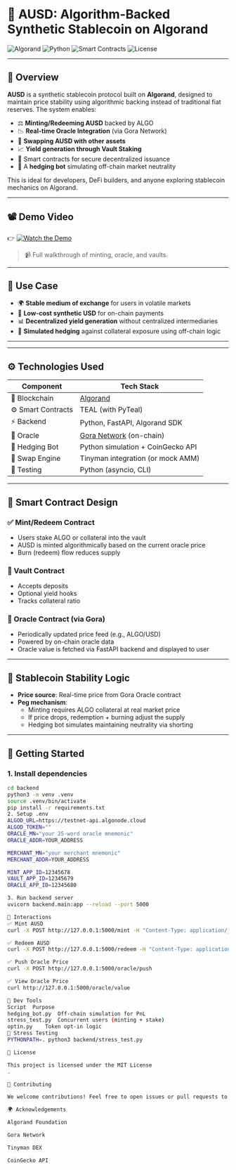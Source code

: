 # 🔁 AUSD: Algorithm-Backed Synthetic Stablecoin on Algorand

![Algorand](https://img.shields.io/badge/Built_on-Algorand-blue.svg)
![Python](https://img.shields.io/badge/Backend-Python%20%7C%20FastAPI-green.svg)
![Smart Contracts](https://img.shields.io/badge/Smart_Contracts-TEAL%20%7C%20PyTeal-orange.svg)
![License](https://img.shields.io/badge/license-MIT-blue.svg)

---

## 🎯 Overview

**AUSD** is a synthetic stablecoin protocol built on **Algorand**, designed to maintain price stability using algorithmic backing instead of traditional fiat reserves. The system enables:

- ⚖️ **Minting/Redeeming AUSD** backed by ALGO
- 📉 **Real-time Oracle Integration** (via Gora Network)
- 🔁 **Swapping AUSD with other assets**
- 📈 **Yield generation through Vault Staking**
- 🔐 Smart contracts for secure decentralized issuance
- 🧠 A **hedging bot** simulating off-chain market neutrality

This is ideal for developers, DeFi builders, and anyone exploring stablecoin mechanics on Algorand.

---

## 📽 Demo Video

👉 [![Watch the Demo](https://img.youtube.com/vi/YOUR_VIDEO_ID_HERE/0.jpg)](https://www.youtube.com/watch?v=YOUR_VIDEO_ID_HERE)

> 📹 Full walkthrough of minting, oracle, and vaults.

---

## 🧠 Use Case

- 🌍 **Stable medium of exchange** for users in volatile markets
- 💱 **Low-cost synthetic USD** for on-chain payments
- 📊 **Decentralized yield generation** without centralized intermediaries
- 🧪 **Simulated hedging** against collateral exposure using off-chain logic

---


---

## ⚙️ Technologies Used

| Component       | Tech Stack                        |
|----------------|------------------------------------|
| 🔗 Blockchain   | [Algorand](https://developer.algorand.org) |
| ⚙️ Smart Contracts | TEAL (with PyTeal)              |
| ⚡ Backend      | Python, FastAPI, Algorand SDK     |
| 📡 Oracle       | [Gora Network](https://gora.io/) (on-chain) |
| 🧠 Hedging Bot  | Python simulation + CoinGecko API |
| 🔁 Swap Engine  | Tinyman integration (or mock AMM) |
| 🧪 Testing      | Python (asyncio, CLI)             |

---

## 🔐 Smart Contract Design

### ✅ Mint/Redeem Contract

- Users stake ALGO or collateral into the vault
- AUSD is minted algorithmically based on the current oracle price
- Burn (redeem) flow reduces supply

### 🏦 Vault Contract

- Accepts deposits
- Optional yield hooks
- Tracks collateral ratio

### 🔮 Oracle Contract (via Gora)

- Periodically updated price feed (e.g., ALGO/USD)
- Powered by on-chain oracle data
- Oracle value is fetched via FastAPI backend and displayed to user

---

## 🔄 Stablecoin Stability Logic

- **Price source**: Real-time price from Gora Oracle contract
- **Peg mechanism**:
  - Minting requires ALGO collateral at real market price
  - If price drops, redemption + burning adjust the supply
  - Hedging bot simulates maintaining neutrality via shorting

---

## 🚀 Getting Started

### 1. Install dependencies

```bash
cd backend
python3 -m venv .venv
source .venv/bin/activate
pip install -r requirements.txt
2. Setup .env
ALGOD_URL=https://testnet-api.algonode.cloud
ALGOD_TOKEN=""
ORACLE_MN="your 25-word oracle mnemonic"
ORACLE_ADDR=YOUR_ADDRESS

MERCHANT_MN="your merchant mnemonic"
MERCHANT_ADDR=YOUR_ADDRESS

MINT_APP_ID=12345678
VAULT_APP_ID=12345679
ORACLE_APP_ID=12345680

3. Run backend server
uvicorn backend.main:app --reload --port 5000

🔄 Interactions
✅ Mint AUSD
curl -X POST http://127.0.0.1:5000/mint -H "Content-Type: application/json" -d '{"amount": 1000}'

✅ Redeem AUSD
curl -X POST http://127.0.0.1:5000/redeem -H "Content-Type: application/json" -d '{"amount": 500}'

✅ Push Oracle Price
curl -X POST http://127.0.0.1:5000/oracle/push

✅ View Oracle Price
curl http://127.0.0.1:5000/oracle/value

🔧 Dev Tools
Script	Purpose
hedging_bot.py	Off-chain simulation for PnL
stress_test.py	Concurrent users (minting + stake)
optin.py	Token opt-in logic
🧪 Stress Testing
PYTHONPATH=. python3 backend/stress_test.py

📜 License

This project is licensed under the MIT License
.

🙌 Contributing

We welcome contributions! Feel free to open issues or pull requests to improve the protocol.

🌍 Acknowledgements

Algorand Foundation

Gora Network

Tinyman DEX

CoinGecko API
